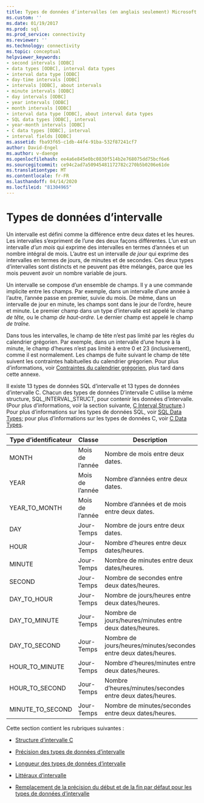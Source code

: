 ```yaml
---
title: Types de données d’intervalles (en anglais seulement) Microsoft Docs
ms.custom: ''
ms.date: 01/19/2017
ms.prod: sql
ms.prod_service: connectivity
ms.reviewer: ''
ms.technology: connectivity
ms.topic: conceptual
helpviewer_keywords:
- second intervals [ODBC]
- data types [ODBC], interval data types
- interval data type [ODBC]
- day-time intervals [ODBC]
- intervals [ODBC], about intervals
- minute intervals [ODBC]
- day intervals [ODBC]
- year intervals [ODBC]
- month intervals [ODBC]
- interval data type [ODBC], about interval data types
- SQL data types [ODBC], interval
- year-month intervals [ODBC]
- C data types [ODBC], interval
- interval fields [ODBC]
ms.assetid: fba93f65-c1db-44f4-91ba-532f87241cf7
author: David-Engel
ms.author: v-daenge
ms.openlocfilehash: ee4a6e845e0bc0830f514b2e768075dd75bcf6e6
ms.sourcegitcommit: ce94c2ad7a50945481172782c270b5b0206e61de
ms.translationtype: MT
ms.contentlocale: fr-FR
ms.lasthandoff: 04/14/2020
ms.locfileid: "81304965"
---
```

# <a name="interval-data-types"></a>Types de données d’intervalle
Un intervalle est défini comme la différence entre deux dates et les heures. Les intervalles s’expriment de l’une des deux façons différentes. L’un est un intervalle *d’un mois* qui exprime des intervalles en termes d’années et un nombre intégral de mois. L’autre est un intervalle *de jour* qui exprime des intervalles en termes de jours, de minutes et de secondes. Ces deux types d’intervalles sont distincts et ne peuvent pas être mélangés, parce que les mois peuvent avoir un nombre variable de jours.  
  
 Un intervalle se compose d’un ensemble de champs. Il y a une commande implicite entre les champs. Par exemple, dans un intervalle d’une année à l’autre, l’année passe en premier, suivie du mois. De même, dans un intervalle de jour en minute, les champs sont dans le jour de l’ordre, heure et minute. Le premier champ dans un type d’intervalle est appelé le champ *de tête,* ou le champ *de haut-ordre.* Le dernier champ est appelé le champ *de traîne.*  
  
 Dans tous les intervalles, le champ de tête n’est pas limité par les règles du calendrier grégorien. Par exemple, dans un intervalle d’une heure à la minute, le champ d’heures n’est pas limité à entre 0 et 23 (inclusivement), comme il est normalement. Les champs de fuite suivant le champ de tête suivent les contraintes habituelles du calendrier grégorien. Pour plus d’informations, voir [Contraintes du calendrier grégorien](../../../odbc/reference/appendixes/constraints-of-the-gregorian-calendar.md), plus tard dans cette annexe.  
  
 Il existe 13 types de données SQL d’intervalle et 13 types de données d’intervalle C. Chacun des types de données D’intervalle C utilise la même structure, SQL_INTERVAL_STRUCT, pour contenir les données d’intervalle. (Pour plus d’informations, voir la section suivante, [C Interval Structure](../../../odbc/reference/appendixes/c-interval-structure.md).) Pour plus d’informations sur les types de données SQL, voir [SQL Data Types;](../../../odbc/reference/appendixes/sql-data-types.md) pour plus d’informations sur les types de données C, voir [C Data Types](../../../odbc/reference/appendixes/c-data-types.md).  
  
|Type d’identificateur|Classe|Description|  
|---------------------|-----------|-----------------|  
|MONTH|Mois de l’année|Nombre de mois entre deux dates.|  
|YEAR|Mois de l’année|Nombre d’années entre deux dates.|  
|YEAR_TO_MONTH|Mois de l’année|Nombre d’années et de mois entre deux dates.|  
|DAY|Jour-Temps|Nombre de jours entre deux dates.|  
|HOUR|Jour-Temps|Nombre d’heures entre deux dates/heures.|  
|MINUTE|Jour-Temps|Nombre de minutes entre deux dates/heures.|  
|SECOND|Jour-Temps|Nombre de secondes entre deux dates/heures.|  
|DAY_TO_HOUR|Jour-Temps|Nombre de jours/heures entre deux dates/heures.|  
|DAY_TO_MINUTE|Jour-Temps|Nombre de jours/heures/minutes entre deux dates/heures.|  
|DAY_TO_SECOND|Jour-Temps|Nombre de jours/heures/minutes/secondes entre deux dates/heures.|  
|HOUR_TO_MINUTE|Jour-Temps|Nombre d’heures/minutes entre deux dates/heures.|  
|HOUR_TO_SECOND|Jour-Temps|Nombre d’heures/minutes/secondes entre deux dates/heures.|  
|MINUTE_TO_SECOND|Jour-Temps|Nombre de minutes/secondes entre deux dates/heures.|  
  
 Cette section contient les rubriques suivantes :  
  
-   [Structure d’intervalle C](../../../odbc/reference/appendixes/c-interval-structure.md)  
  
-   [Précision des types de données d’intervalle](../../../odbc/reference/appendixes/interval-data-type-precision.md)  
  
-   [Longueur des types de données d’intervalle](../../../odbc/reference/appendixes/interval-data-type-length.md)  
  
-   [Littéraux d’intervalle](../../../odbc/reference/appendixes/interval-literals.md)  
  
-   [Remplacement de la précision du début et de la fin par défaut pour les types de données d’intervalle](../../../odbc/reference/appendixes/overriding-default-leading-and-seconds-precision-for-interval-data-types.md)
